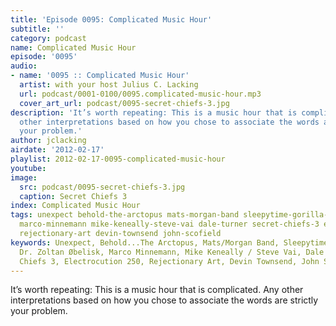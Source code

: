 ```yaml
---
title: 'Episode 0095: Complicated Music Hour'
subtitle: ''
category: podcast
name: Complicated Music Hour
episode: '0095'
audio:
- name: '0095 :: Complicated Music Hour'
  artist: with your host Julius C. Lacking
  url: podcast/0001-0100/0095.complicated-music-hour.mp3
  cover_art_url: podcast/0095-secret-chiefs-3.jpg
description: 'It’s worth repeating: This is a music hour that is complicated. Any
  other interpretations based on how you chose to associate the words are strictly
  your problem.'
author: jclacking
airdate: '2012-02-17'
playlist: 2012-02-17-0095-complicated-music-hour
youtube: 
image:
  src: podcast/0095-secret-chiefs-3.jpg
  caption: Secret Chiefs 3
index: Complicated Music Hour
tags: unexpect behold-the-arctopus mats-morgan-band sleepytime-gorilla-museum dr-zoltan-obelisk
  marco-minnemann mike-keneally-steve-vai dale-turner secret-chiefs-3 electrocution-250
  rejectionary-art devin-townsend john-scofield
keywords: Unexpect, Behold...The Arctopus, Mats/Morgan Band, Sleepytime Gorilla Museum,
  Dr. Zoltan Øbelisk, Marco Minnemann, Mike Keneally / Steve Vai, Dale Turner, Secret
  Chiefs 3, Electrocution 250, Rejectionary Art, Devin Townsend, John Scofield
---
```

It’s worth repeating: This is a music hour that is complicated. Any other interpretations based on how you chose to associate the words are strictly your problem.
